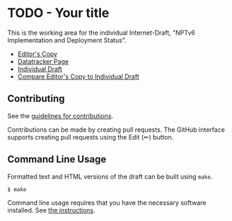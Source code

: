 # TODO - Your title

This is the working area for the individual Internet-Draft, "NPTv6 Implementation and Deployment Status".

* [Editor's Copy](https://buraglio.github.io/draft-buraglio-v6ops-nptv6-update/#go.draft-buraglio-v6ops-nptv6-update.html)
* [Datatracker Page](https://datatracker.ietf.org/doc/draft-buraglio-v6ops-nptv6-update)
* [Individual Draft](https://datatracker.ietf.org/doc/html/draft-buraglio-v6ops-nptv6-update)
* [Compare Editor's Copy to Individual Draft](https://buraglio.github.io/draft-buraglio-v6ops-nptv6-update/#go.draft-buraglio-v6ops-nptv6-update.diff)


## Contributing

See the
[guidelines for contributions](https://github.com/buraglio/draft-buraglio-v6ops-nptv6-update/blob/main/CONTRIBUTING.md).

Contributions can be made by creating pull requests.
The GitHub interface supports creating pull requests using the Edit (✏) button.


## Command Line Usage

Formatted text and HTML versions of the draft can be built using `make`.

```sh
$ make
```

Command line usage requires that you have the necessary software installed.  See
[the instructions](https://github.com/martinthomson/i-d-template/blob/main/doc/SETUP.md).

